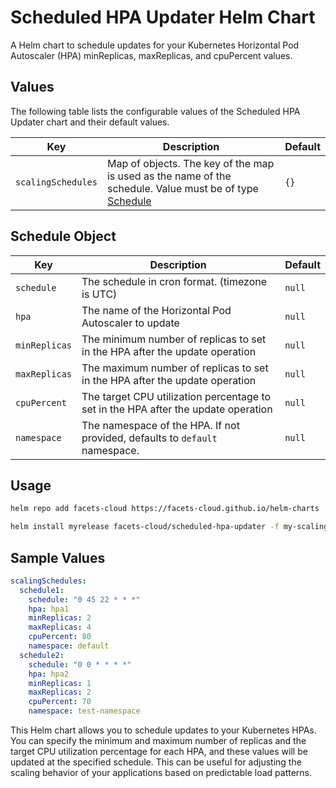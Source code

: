 # Scheduled HPA Updater Helm Chart

A Helm chart to schedule updates for your Kubernetes Horizontal Pod Autoscaler (HPA) minReplicas, maxReplicas, and cpuPercent values.

## Values

The following table lists the configurable values of the Scheduled HPA Updater chart and their default values.

| Key                | Description                                                                                                                           | Default               |
|--------------------|---------------------------------------------------------------------------------------------------------------------------------------| --------------------- |
| `scalingSchedules` | Map of objects. The key of the map is used as the name of the schedule. Value must be of type [Schedule](#schedule-object) | `{}`                  |

## Schedule Object

| Key               | Description                                                                                                                 | Default |
|-------------------| ---------------------------------------------------------------------------------------------------------------------------- | ------- |
| `schedule`        | The schedule in cron format. (timezone is UTC)                                                                                | `null`  |
| `hpa`             | The name of the Horizontal Pod Autoscaler to update                                                                                           | `null`  |
| `minReplicas`     | The minimum number of replicas to set in the HPA after the update operation                                                     | `null`  |
| `maxReplicas`     | The maximum number of replicas to set in the HPA after the update operation                                                     | `null`  |
| `cpuPercent`      | The target CPU utilization percentage to set in the HPA after the update operation                                                     | `null`  |
| `namespace`       | The namespace of the HPA. If not provided, defaults to `default` namespace.                                            | `null`  |

## Usage

```bash
helm repo add facets-cloud https://facets-cloud.github.io/helm-charts

helm install myrelease facets-cloud/scheduled-hpa-updater -f my-scaling-schedules.yaml
```

## Sample Values

```yaml
scalingSchedules:
  schedule1:
    schedule: "0 45 22 * * *"
    hpa: hpa1
    minReplicas: 2
    maxReplicas: 4
    cpuPercent: 80
    namespace: default
  schedule2:
    schedule: "0 0 * * * *"
    hpa: hpa2
    minReplicas: 1
    maxReplicas: 2
    cpuPercent: 70
    namespace: test-namespace
```

This Helm chart allows you to schedule updates to your Kubernetes HPAs. You can specify the minimum and maximum number of replicas and the target CPU utilization percentage for each HPA, and these values will be updated at the specified schedule. This can be useful for adjusting the scaling behavior of your applications based on predictable load patterns.